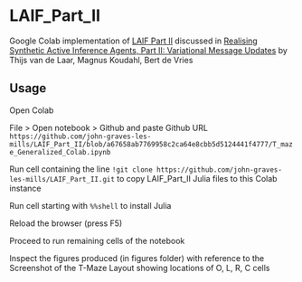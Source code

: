 # LAIF_Part_II
Google Colab implementation of [LAIF Part II](https://github.com/biaslab/LAIF/blob/main/Part2/T-maze_Generalized.ipynb) discussed in [Realising Synthetic Active Inference Agents, Part II: Variational Message Updates](https://arxiv.org/abs/2306.02733) by Thijs van de Laar, Magnus Koudahl, Bert de Vries

## Usage

Open Colab 

File > Open notebook > Github and paste Github URL `https://github.com/john-graves-les-mills/LAIF_Part_II/blob/a67658ab7769958c2ca64e8cbb5d5124441f4777/T_maze_Generalized_Colab.ipynb`

Run cell containing the line `!git clone https://github.com/john-graves-les-mills/LAIF_Part_II.git` to copy LAIF_Part_II Julia files to this Colab instance

Run cell starting with `%%shell` to install Julia

Reload the browser (press F5)

Proceed to run remaining cells of the notebook

Inspect the figures produced (in figures folder) with reference to the Screenshot of the T-Maze Layout showing locations of O, L, R, C cells


